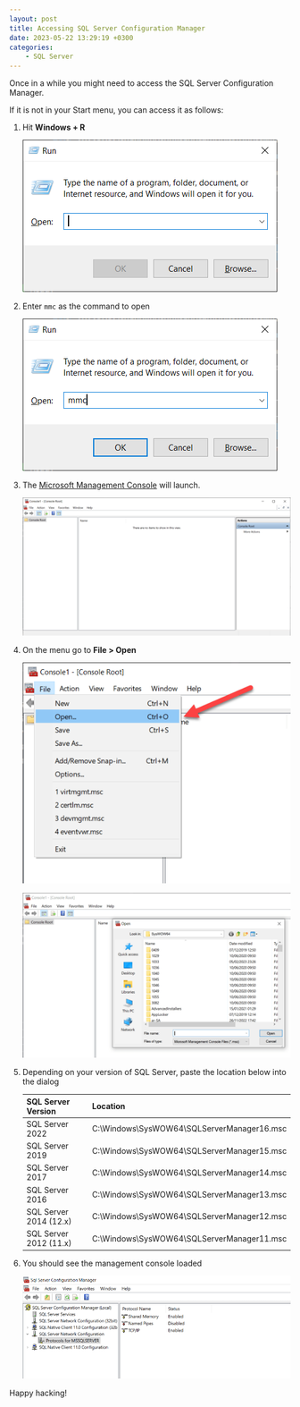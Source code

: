 ```yaml
---
layout: post
title: Accessing SQL Server Configuration Manager
date: 2023-05-22 13:29:19 +0300
categories:
    - SQL Server
---
```

Once in a while you might need to access the SQL Server Configuration Manager.

If it is not in your Start menu, you can access it as follows:

1. Hit **Windows + R**

    ![](../images/2023/05/WindowsRun.png)
    
1. Enter `mmc` as the command to open

    ![](../images/2023/05/WindowsRunMMC.png)

1. The [Microsoft Management Console](https://learn.microsoft.com/en-us/troubleshoot/windows-server/system-management-components/what-is-microsoft-management-console) will launch.

    ![](../images/2023/05/MMC.png)
    
1. On the menu go to **File > Open**

    ![](../images/2023/05/MMCOpen.png)
    
    ![](../images/2023/05/MMCOpenDialog.png)
    
1. Depending on your version of SQL Server, paste the location below into the dialog

    | SQL Server Version | Location       |
    |--------------------|----------------|
    | SQL Server 2022     | C:\Windows\SysWOW64\SQLServerManager16.msc |
    | SQL Server 2019     | C:\Windows\SysWOW64\SQLServerManager15.msc |
    | SQL Server 2017     | C:\Windows\SysWOW64\SQLServerManager14.msc |
    | SQL Server 2016     | C:\Windows\SysWOW64\SQLServerManager13.msc |
    | SQL Server 2014 (12.x)     | C:\Windows\SysWOW64\SQLServerManager12.msc |
    | SQL Server 2012 (11.x)     | C:\Windows\SysWOW64\SQLServerManager11.msc |

1. You should see the management console loaded

    ![](../images/2023/05/SQLServerMMC.png)
    
Happy hacking!